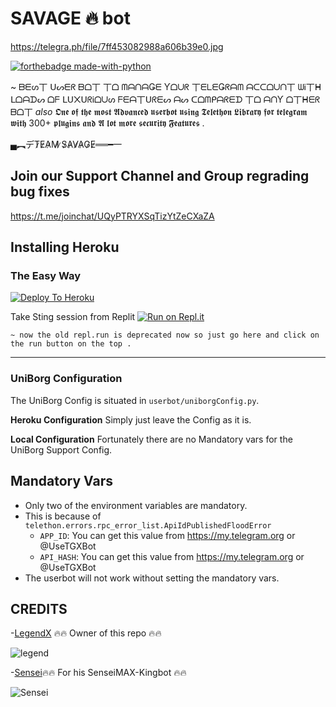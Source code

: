 # SAVAGE 🔥 bot

<p align="center">

https://telegra.ph/file/7ff453082988a606b39e0.jpg

[![forthebadge made-with-python](http://ForTheBadge.com/images/badges/made-with-python.svg)](https://www.python.org/)


~ ᗷᗴᔕ丅 ᑌᔕᗴᖇ ᗷᗝ丅 丅ᗝ ᗰᗩᑎᗩǤᗴ Ƴᗝᑌᖇ 丅ᗴᒪᗴǤᖇᗩᗰ ᗩᑕᑕᗝᑌᑎ丅 ᗯᎥ丅ᕼ ᒪᗝᗩᗪᔕ ᗝᖴ ᒪᑌ᙭ᑌᖇᎥᗝᑌᔕ ᖴᗴᗩ丅ᑌᖇᗴᔕ ᗩᔕ ᑕᗝᗰᑭᗩᖇᗴᗪ 丅ᗝ ᗩᑎƳ ᗝ丅ᕼᗴᖇ ᗷᗝ丅 *also* 𝕺𝖓𝖊 𝖔𝖋 𝖙𝖍𝖊 𝖒𝖔𝖘𝖙 𝕬𝖉𝖛𝖆𝖓𝖈𝖊𝖉 𝖚𝖘𝖊𝖗𝖇𝖔𝖙 𝖚𝖘𝖎𝖓𝖌 𝕿𝖊𝖑𝖊𝖙𝖍𝖔𝖓 𝕷𝖎𝖇𝖗𝖆𝖗𝖞 𝖋𝖔𝖗 𝖙𝖊𝖑𝖊𝖌𝖗𝖆𝖒 𝖜𝖎𝖙𝖍 300+ 𝖕𝖑𝖚𝖌𝖎𝖓𝖘 𝖆𝖓𝖉 𝕬 𝖑𝖔𝖙 𝖒𝖔𝖗𝖊 𝖘𝖊𝖈𝖚𝖗𝖎𝖙𝖞 𝕱𝖊𝖆𝖙𝖚𝖗𝖊𝖘 .

▄︻デT̷E̷A̷M̷ ̷S̷A̷V̷A̷G̷E̷══━一

## Join our Support Channel and Group regrading bug fixes

https://t.me/joinchat/UQyPTRYXSqTizYtZeCXaZA

## Installing Heroku 

### The Easy Way
[![Deploy To Heroku](https://www.herokucdn.com/deploy/button.svg)](https://heroku.com/deploy?template=https://github.com/legendx22/LegendBOT/)

Take Sting session from Replit
[![Run on Repl.it](https://repl.it/badge/github/spandey112/SensibleUserbot)](https://repl.it/@SenseiOfficial/String-Session-1)
    
    ~ now the old repl.run is deprecated now so just go here and click on the run button on the top .
-------------------------------------------------

### UniBorg Configuration


The UniBorg Config is situated in `userbot/uniborgConfig.py`.

**Heroku Configuration**
Simply just leave the Config as it is.

**Local Configuration**
Fortunately there are no Mandatory vars for the UniBorg Support Config.

## Mandatory Vars

- Only two of the environment variables are mandatory.
- This is because of `telethon.errors.rpc_error_list.ApiIdPublishedFloodError`
    - `APP_ID`:   You can get this value from https://my.telegram.org or @UseTGXBot
    - `API_HASH`:   You can get this value from https://my.telegram.org or @UseTGXBot
- The userbot will not work without setting the mandatory vars.

## CREDITS
-[LegendX](https://t.me/legendx22) 🔥🔥 Owner of this repo 🔥🔥






![legend](https://telegra.ph/file/b58e5081b793f627e6c40.jpg)





-[Sensei](https://t.me/Sensei_nex)🔥🔥 For his SenseiMAX-Kingbot 🔥🔥
         



![Sensei](https://media.giphy.com/media/xT0GqimU9dTwmE5lra/giphy.gif)
   
   
   

